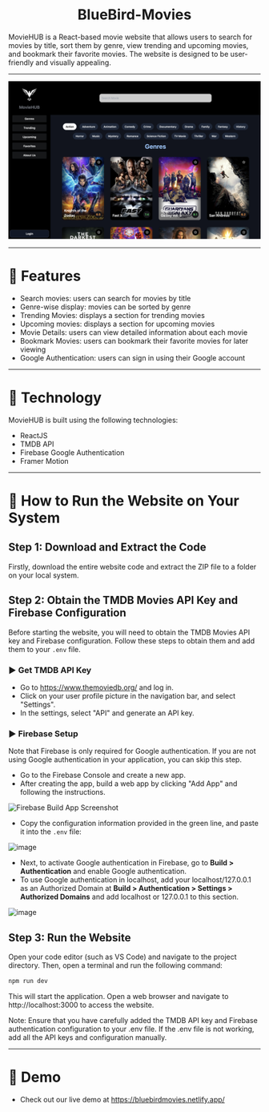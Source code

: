 <h1 align="center">BlueBird-Movies</h1>
MovieHUB is a React-based movie website that allows users to search for movies by title, sort them by genre, view trending and upcoming movies, and bookmark their favorite movies. The website is designed to be user-friendly and visually appealing.
<hr/>

![background](/src/assets/images/HomePage.jpg)

<hr/>

# 🍿 Features 

- Search movies: users can search for movies by title
- Genre-wise display: movies can be sorted by genre
- Trending Movies: displays a section for trending movies
- Upcoming movies: displays a section for upcoming movies
- Movie Details: users can view detailed information about each movie
- Bookmark Movies: users can bookmark their favorite movies for later viewing
- Google Authentication: users can sign in using their Google account

<hr/>

# 🍿 Technology

MovieHUB is built using the following technologies:

- ReactJS
- TMDB API
- Firebase Google Authentication
- Framer Motion

<hr/>

# 🍿 How to Run the Website on Your System

## Step 1: Download and Extract the Code

Firstly, download the entire website code and extract the ZIP file to a folder on your local system.

## Step 2: Obtain the TMDB Movies API Key and Firebase Configuration

Before starting the website, you will need to obtain the TMDB Movies API key and Firebase configuration. Follow these steps to obtain them and add them to your `.env` file.

### ▶️ Get TMDB API Key 

- Go to https://www.themoviedb.org/ and log in.
- Click on your user profile picture in the navigation bar, and select "Settings".
- In the settings, select "API" and generate an API key.

### ▶️ Firebase Setup 

Note that Firebase is only required for Google authentication. If you are not using Google authentication in your application, you can skip this step.

- Go to the Firebase Console and create a new app.
- After creating the app, build a web app by clicking "Add App" and following the instructions.

![Firebase Build App Screenshot](https://user-images.githubusercontent.com/87109400/231568774-1ea09ada-34b8-4035-80d4-90ac79c1c8ed.png)

- Copy the configuration information provided in the green line, and paste it into the `.env` file:

![image](https://user-images.githubusercontent.com/87109400/231570250-9256c1bc-6669-423a-8b95-06d9577485a0.png)

- Next, to activate Google authentication in Firebase, go to **Build > Authentication** and enable Google authentication.
- To use Google authentication in localhost, add your localhost/127.0.0.1 as an Authorized Domain at **Build > Authentication > Settings > Authorized Domains** and add localhost or 127.0.0.1 to this section.

![image](https://user-images.githubusercontent.com/87109400/231575419-ca703ebd-5380-45b6-8afe-33b9c1af778e.png)

## Step 3: Run the Website

Open your code editor (such as VS Code) and navigate to the project directory. Then, open a terminal and run the following command:

```bash
npm run dev
```
This will start the application. Open a web browser and navigate to http://localhost:3000 to access the website.

Note: Ensure that you have carefully added the TMDB API key and Firebase authentication configuration to your .env file. If the .env file is not working, add all the API keys and configuration manually.

<hr/>

# 🍿 Demo 

- Check out our live demo at https://bluebirdmovies.netlify.app/ 
